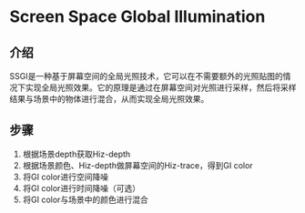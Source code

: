 # Screen Space Global Illumination

## 介绍

SSGI是一种基于屏幕空间的全局光照技术，它可以在不需要额外的光照贴图的情况下实现全局光照效果。它的原理是通过在屏幕空间对光照进行采样，然后将采样结果与场景中的物体进行混合，从而实现全局光照效果。

## 步骤

1. 根据场景depth获取Hiz-depth
2. 根据场景颜色、Hiz-depth做屏幕空间的Hiz-trace，得到GI color
3. 将GI color进行空间降噪
4. 将GI color进行时间降噪（可选）
5. 将GI color与场景中的颜色进行混合



